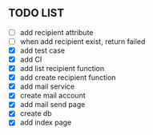## TODO LIST

- [ ] add recipient attribute 
- [ ] when add recipient exist, return failed
- [x] add test case
- [x] add CI
- [x] add list recipient function 
- [x] add create recipient function 
- [x] add mail service
- [x] create mail account
- [x] add mail send page
- [x] create db
- [x] add index page

